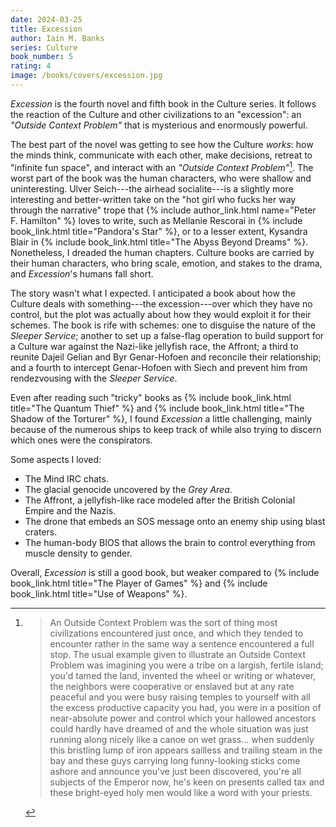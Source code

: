```yaml
---
date: 2024-03-25
title: Excession
author: Iain M. Banks
series: Culture
book_number: 5
rating: 4
image: /books/covers/excession.jpg
---
```


<cite class="book-title">Excession</cite> is the fourth novel and fifth book
in the Culture series. It follows the reaction of the Culture and other
civilizations to an "excession": an _"Outside Context Problem"_ that is
mysterious and enormously powerful.

The best part of the novel was getting to see how the Culture _works_: how the
minds think, communicate with each other, make decisions, retreat to "infinite
fun space", and interact with an _"Outside Context Problem"_[^ocp]. The worst
part of the book was the human characters, who were shallow and uninteresting.
Ulver Seich---the airhead socialite---is a slightly more interesting and
better-written take on the "hot girl who fucks her way through the narrative"
trope that {% include author_link.html name="Peter F. Hamilton" %} loves to
write, such as Mellanie Rescorai in {% include book_link.html title="Pandora's Star" %},
or to a lesser extent, Kysandra Blair in
{% include book_link.html title="The Abyss Beyond Dreams" %}. Nonetheless, I
dreaded the human chapters. Culture books are carried by their human
characters, who bring scale, emotion, and stakes to the drama, and <cite
class="book-title">Excession</cite>'s humans fall short.

The story wasn't what I expected. I anticipated a book about how the Culture
deals with something---the excession---over which they have no control, but
the plot was actually about how they would exploit it for their schemes. The
book is rife with schemes: one to disguise the nature of the _Sleeper
Service_; another to set up a false-flag operation to build support for a
Culture war against the Nazi-like jellyfish race, the Affront; a third to
reunite Dajeil Gelian and Byr Genar-Hofoen and reconcile their relationship;
and a fourth to intercept Genar-Hofoen with Siech and prevent him from
rendezvousing with the _Sleeper Service_.

Even after reading such "tricky" books as
{% include book_link.html title="The Quantum Thief" %} and {% include
book_link.html title="The Shadow of the Torturer" %}, I found <cite
class="book-title">Excession</cite> a little challenging, mainly because of
the numerous ships to keep track of while also trying to discern which ones
were the conspirators.

Some aspects I loved:

- The Mind IRC chats.
- The glacial genocide uncovered by the _Grey Area_.
- The Affront, a jellyfish-like race modeled after the British Colonial Empire
  and the Nazis.
- The drone that embeds an SOS message onto an enemy ship using blast craters.
- The human-body BIOS that allows the brain to control everything from muscle
  density to gender.

Overall, <cite class="book-title">Excession</cite> is still a good book, but
weaker compared to {% include book_link.html title="The Player of Games" %}
and {% include book_link.html title="Use of Weapons" %}.

[^ocp]:
    >  An Outside Context Problem was the sort of thing most civilizations
    >  encountered just once, and which they tended to encounter rather in the
    >  same way a sentence encountered a full stop. The usual example given to
    >  illustrate an Outside Context Problem was imagining you were a tribe on
    >  a largish, fertile island; you'd tamed the land, invented the wheel or
    >  writing or whatever, the neighbors were cooperative or enslaved but at
    >  any rate peaceful and you were busy raising temples to yourself with
    >  all the excess productive capacity you had, you were in a position of
    >  near-absolute power and control which your hallowed ancestors could
    >  hardly have dreamed of and the whole situation was just running along
    >  nicely like a canoe on wet grass... when suddenly this bristling lump
    >  of iron appears sailless and trailing steam in the bay and these guys
    >  carrying long funny-looking sticks come ashore and announce you've just
    >  been discovered, you're all subjects of the Emperor now, he's keen on
    >  presents called tax and these bright-eyed holy men would like a word
    >  with your priests.
